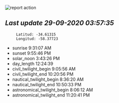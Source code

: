 ![report action](https://github.com/matiasz8/actions-for-reports/workflows/report%20action/badge.svg?branch=develop) 


## *****Last update 29-09-2020 03:57:35*****



		 Latitud: -34.61315
		 Longitud: -58.37723

 - sunrise 	 9:31:07 AM
 - sunset 	 9:55:46 PM
 - solar_noon 	 3:43:26 PM
 - day_length 	 12:24:39
 - civil_twilight_begin 	 9:05:56 AM
 - civil_twilight_end 	 10:20:56 PM
 - nautical_twilight_begin 	 8:36:20 AM
 - nautical_twilight_end 	 10:50:33 PM
 - astronomical_twilight_begin 	 8:06:12 AM
 - astronomical_twilight_end 	 11:20:41 PM
